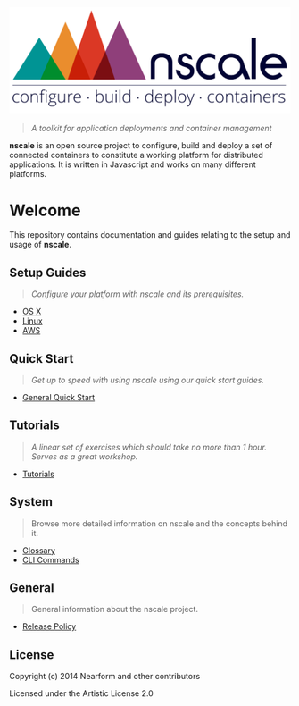 
![nscale](./_imgs/logo.png)

> _A toolkit for application deployments and container management_

__nscale__ is an open source project to configure, build and deploy a set of connected containers to
constitute a working platform for distributed applications. It is written in Javascript and works on
many different platforms.

# Welcome
This repository contains documentation and guides relating to the setup and usage of __nscale__.

## Setup Guides

> _Configure your platform with nscale and its prerequisites._

- [OS X](./setup-guides/osx-setup-guide.md)
- [Linux](./setup-guides/linux-setup-guide.md)
- [AWS](./setup-guides/aws-setup-guide.md)

## Quick Start

> _Get up to speed with using nscale using our quick start guides._

- [General Quick Start](./quick-start/general-quick-start.md)

## Tutorials

> _A linear set of exercises which should take no more than 1 hour. Serves as a great workshop._

- [Tutorials](./tutorials/)

## System

> Browse more detailed information on nscale and the concepts behind it.

- [Glossary](./system/glossary.md)
- [CLI Commands](./system/cli-commands.md)

## General

> General information about the nscale project.

- [Release Policy](./general/release-policy.md)

## License

Copyright (c) 2014 Nearform and other contributors

Licensed under the Artistic License 2.0
